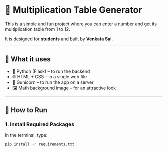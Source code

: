 # 📘 Multiplication Table Generator

This is a simple and fun project where you can enter a number and get its multiplication table from 1 to 12.

It is designed for **students** and built by **Venkata Sai**.

---

## 🔧 What it uses

- 🐍 Python (Flask) – to run the backend
- 🌐 HTML + CSS – in a single web file
- 🧠 Gunicorn – to run the app on a server
- 🖼 Math background image – for an attractive look

---

## 🚀 How to Run

### 1. Install Required Packages

In the terminal, type:

```bash
pip install -r requirements.txt
